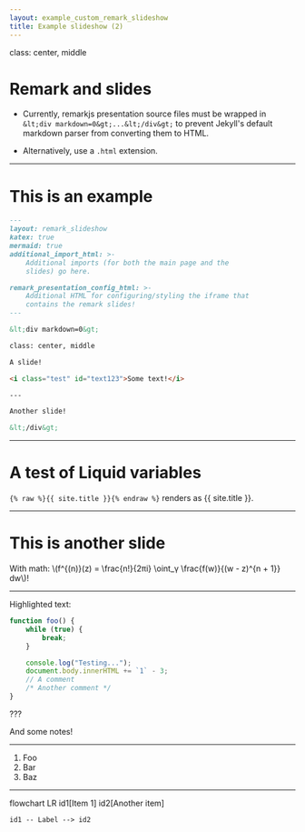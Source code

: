 ```yaml
---
layout: example_custom_remark_slideshow
title: Example slideshow (2)
---
```


<div markdown=0>

class: center, middle

# Remark and slides

 * Currently, remarkjs presentation source files must be wrapped in
`&lt;div markdown=0&gt;...&lt;/div&gt;` to prevent Jekyll's default markdown parser
from converting them to HTML.

 * Alternatively, use a `.html` extension.

---

# This is an example

```md
---
layout: remark_slideshow
katex: true
mermaid: true
additional_import_html: >-
    Additional imports (for both the main page and the
    slides) go here.

remark_presentation_config_html: >-
    Additional HTML for configuring/styling the iframe that
    contains the remark slides!
---

&lt;div markdown=0&gt;

class: center, middle

A slide!

<i class="test" id="text123">Some text!</i>

---

Another slide!

&lt;/div&gt;
```

---

# A test of Liquid variables

`{% raw %}{{ site.title }}{% endraw %}` renders as {{ site.title }}.

---

# This is another slide

With math: \\(f^{(n)}(z) = \frac{n!}{2πi} \oint_γ \frac{f(w)}{(w - z)^{n + 1}} dw\\)!

---

Highlighted text:
```js
function foo() {
    while (true) {
        break;
    }

    console.log("Testing...");
    document.body.innerHTML += `1` - 3;
    // A comment
    /* Another comment */
}
```

???

And some notes!

---

1. Foo
2. Bar
3. Baz

---

<div class="mermaid">
flowchart LR
    id1[Item 1]
    id2[Another item]

    id1 -- Label --> id2
</div>

</div>
